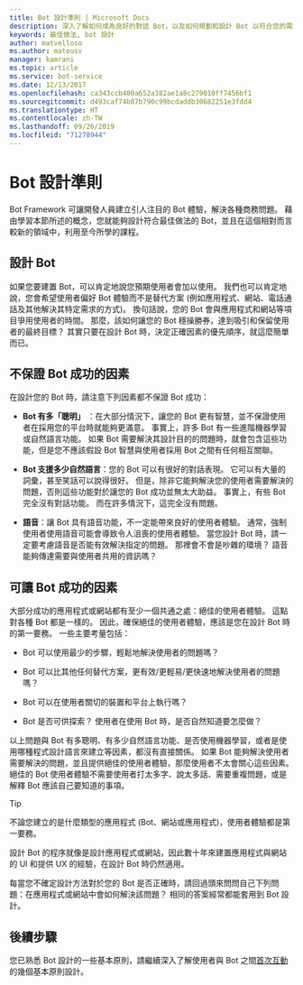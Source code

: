 ```yaml
---
title: Bot 設計準則 | Microsoft Docs
description: 深入了解如何成為良好的對話 Bot，以及如何規劃和設計 Bot 以符合您的需求並且讓使用者滿意。
keywords: 最佳做法, bot 設計
author: matvelloso
ms.author: mateusv
manager: kamrani
ms.topic: article
ms.service: bot-service
ms.date: 12/13/2017
ms.openlocfilehash: ca343ccb400a652a382ae1a8c279010ff7456bf1
ms.sourcegitcommit: d493caf74b87b790c99bcdaddb30682251e3fdd4
ms.translationtype: HT
ms.contentlocale: zh-TW
ms.lasthandoff: 09/26/2019
ms.locfileid: "71278944"
---
```

# <a name="principles-of-bot-design"></a>Bot 設計準則

Bot Framework 可讓開發人員建立引人注目的 Bot 體驗，解決各種商務問題。 藉由學習本節所述的概念，您就能夠設計符合最佳做法的 Bot，並且在這個相對而言較新的領域中，利用至今所學的課程。 

## <a name="designing-a-bot"></a>設計 Bot

如果您要建置 Bot，可以肯定地說您預期使用者會加以使用。 我們也可以肯定地說，您會希望使用者偏好 Bot 體驗而不是替代方案 (例如應用程式、網站、電話通話及其他解決其特定需求的方式)。 換句話說，您的 Bot 會與應用程式和網站等項目爭用使用者的時間。 那麼，該如何讓您的 Bot 穩操勝券，達到吸引和保留使用者的最終目標？ 其實只要在設計 Bot 時，決定正確因素的優先順序，就這麼簡單而已。

## <a name="factors-that-do-not-guarantee-a-bots-success"></a>不保證 Bot 成功的因素

在設計您的 Bot 時，請注意下列因素都不保證 Bot 成功： 

- **Bot 有多「聰明」** ：在大部分情況下，讓您的 Bot 更有智慧，並不保證使用者在採用您的平台時就能夠更滿意。 事實上，許多 Bot 有一些進階機器學習或自然語言功能。 如果 Bot 需要解決其設計目的的問題時，就會包含這些功能，但是您不應該假設 Bot 智慧與使用者採用 Bot 之間有任何相互關聯。

- **Bot 支援多少自然語言**：您的 Bot 可以有很好的對話表現。 它可以有大量的詞彙，甚至笑話可以說得很好。 但是，除非它能夠解決您的使用者需要解決的問題，否則這些功能對於讓您的 Bot 成功並無太大助益。 事實上，有些 Bot 完全沒有對話功能。 而在許多情況下，這完全沒有問題。

- **語音**：讓 Bot 具有語音功能，不一定能帶來良好的使用者體驗。 通常，強制使用者使用語音可能會導致令人沮喪的使用者體驗。 當您設計 Bot 時，請一定要考慮語音是否能有效解決指定的問題。 那裡會不會是吵雜的環境？ 語音能夠傳達需要與使用者共用的資訊嗎？ 

## <a name="factors-that-do-influence-a-bots-success"></a>可讓 Bot 成功的因素

大部分成功的應用程式或網站都有至少一個共通之處：絕佳的使用者體驗。 這點對各種 Bot 都是一樣的。 因此，確保絕佳的使用者體驗，應該是您在設計 Bot 時的第一要務。 一些主要考量包括：

- Bot 可以使用最少的步驟，輕鬆地解決使用者的問題嗎？

- Bot 可以比其他任何替代方案，更有效/更輕易/更快速地解決使用者的問題嗎？

- Bot 可以在使用者關切的裝置和平台上執行嗎？

- Bot 是否可供探索？ 使用者在使用 Bot 時，是否自然知道要怎麼做？

以上問題與 Bot 有多聰明、有多少自然語言功能、是否使用機器學習，或者是使用哪種程式設計語言來建立等因素，都沒有直接關係。 如果 Bot 能夠解決使用者需要解決的問題，並且提供絕佳的使用者體驗，那麼使用者不太會關心這些因素。 絕佳的 Bot 使用者體驗不需要使用者打太多字、說太多話、需要重複問題，或是解釋 Bot 應該自己要知道的事項。

> [!TIP]
> 不論您建立的是什麼類型的應用程式 (Bot、網站或應用程式)，使用者體驗都是第一要務。

設計 Bot 的程序就像是設計應用程式或網站，因此數十年來建置應用程式與網站的 UI 和提供 UX 的經驗，在設計 Bot 時仍然適用。 

每當您不確定設計方法對於您的 Bot 是否正確時，請回過頭來問問自己下列問題：在應用程式或網站中會如何解決該問題？ 相同的答案經常都能套用到 Bot 設計。 

## <a name="next-steps"></a>後續步驟

您已熟悉 Bot 設計的一些基本原則，請繼續深入了解使用者與 Bot 之間[首次互動](~/bot-service-design-first-interaction.md)的幾個基本原則設計。
